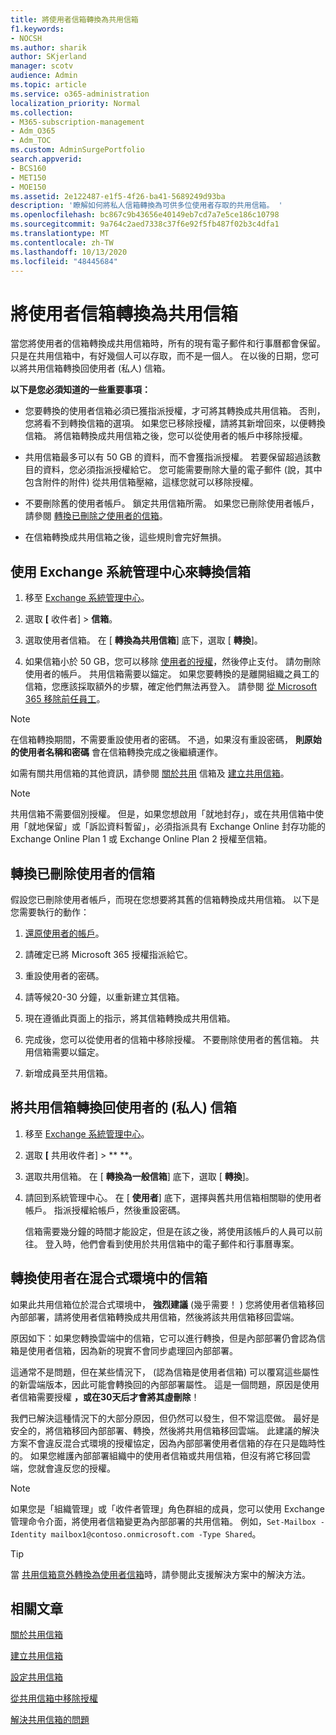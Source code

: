 ```yaml
---
title: 將使用者信箱轉換為共用信箱
f1.keywords:
- NOCSH
ms.author: sharik
author: SKjerland
manager: scotv
audience: Admin
ms.topic: article
ms.service: o365-administration
localization_priority: Normal
ms.collection:
- M365-subscription-management
- Adm_O365
- Adm_TOC
ms.custom: AdminSurgePortfolio
search.appverid:
- BCS160
- MET150
- MOE150
ms.assetid: 2e122487-e1f5-4f26-ba41-5689249d93ba
description: '瞭解如何將私人信箱轉換為可供多位使用者存取的共用信箱。 '
ms.openlocfilehash: bc867c9b43656e40149eb7cd7a7e5ce186c10798
ms.sourcegitcommit: 9a764c2aed7338c37f6e92f5fb487f02b3c4dfa1
ms.translationtype: MT
ms.contentlocale: zh-TW
ms.lasthandoff: 10/13/2020
ms.locfileid: "48445684"
---
```

# <a name="convert-a-user-mailbox-to-a-shared-mailbox"></a>將使用者信箱轉換為共用信箱

當您將使用者的信箱轉換成共用信箱時，所有的現有電子郵件和行事曆都會保留。 只是在共用信箱中，有好幾個人可以存取，而不是一個人。 在以後的日期，您可以將共用信箱轉換回使用者 (私人) 信箱。

**以下是您必須知道的一些重要事項：**

- 您要轉換的使用者信箱必須已獲指派授權，才可將其轉換成共用信箱。 否則，您將看不到轉換信箱的選項。 如果您已移除授權，請將其新增回來，以便轉換信箱。 將信箱轉換成共用信箱之後，您可以從使用者的帳戶中移除授權。

- 共用信箱最多可以有 50 GB 的資料，而不會獲指派授權。 若要保留超過該數目的資料，您必須指派授權給它。 您可能需要刪除大量的電子郵件 (說，其中包含附件的附件) 從共用信箱壓縮，這樣您就可以移除授權。

- 不要刪除舊的使用者帳戶。 鎖定共用信箱所需。 如果您已刪除使用者帳戶，請參閱 [轉換已刪除之使用者的信箱](#convert-the-mailbox-of-a-deleted-user)。

- 在信箱轉換成共用信箱之後，這些規則會完好無損。

## <a name="use-the-exchange-admin-center-to-convert-a-mailbox"></a>使用 Exchange 系統管理中心來轉換信箱
 
1. 移至 <a href="https://go.microsoft.com/fwlink/p/?linkid=2059104" target="_blank">Exchange 系統管理中心</a>。

2. 選取 **[** 收件者] \> **信箱**。

3. 選取使用者信箱。 在 [ **轉換為共用信箱**] 底下，選取 [ **轉換**]。

4. 如果信箱小於 50 GB，您可以移除 [使用者的授權](../manage/remove-licenses-from-users.md)，然後停止支付。 請勿刪除使用者的帳戶。 共用信箱需要以錨定。 如果您要轉換的是離開組織之員工的信箱，您應該採取額外的步驟，確定他們無法再登入。 請參閱 [從 Microsoft 365 移除前任員工](../add-users/remove-former-employee.md)。
    
> [!NOTE]
> 在信箱轉換期間，不需要重設使用者的密碼。 不過，如果沒有重設密碼， **則原始的使用者名稱和密碼** 會在信箱轉換完成之後繼續運作。

如需有關共用信箱的其他資訊，請參閱 [關於共用](about-shared-mailboxes.md) 信箱及 [建立共用信箱](create-a-shared-mailbox.md)。

> [!NOTE]
> 共用信箱不需要個別授權。 但是，如果您想啟用「就地封存」，或在共用信箱中使用「就地保留」或「訴訟資料暫留」，必須指派具有 Exchange Online 封存功能的 Exchange Online Plan 1 或 Exchange Online Plan 2 授權至信箱。


## <a name="convert-the-mailbox-of-a-deleted-user"></a>轉換已刪除使用者的信箱

假設您已刪除使用者帳戶，而現在您想要將其舊的信箱轉換成共用信箱。 以下是您需要執行的動作：

1. [還原使用者的帳戶](../add-users/restore-user.md)。

2. 請確定已將 Microsoft 365 授權指派給它。

3. 重設使用者的密碼。
    
4. 請等候20-30 分鐘，以重新建立其信箱。
    
5. 現在遵循此頁面上的指示，將其信箱轉換成共用信箱。
    
6. 完成後，您可以從使用者的信箱中移除授權。 不要刪除使用者的舊信箱。 共用信箱需要以錨定。
    
7. 新增成員至共用信箱。


## <a name="convert-a-shared-mailbox-back-to-a-users-private-mailbox"></a>將共用信箱轉換回使用者的 (私人) 信箱

1. 移至 <a href="https://go.microsoft.com/fwlink/p/?linkid=2059104" target="_blank">Exchange 系統管理中心</a>。
   
2. 選取 **[** 共用收件者] \> ** **。

3. 選取共用信箱。 在 [ **轉換為一般信箱**] 底下，選取 [ **轉換**]。

4. 請回到系統管理中心。 在 [ **使用者**] 底下，選擇與舊共用信箱相關聯的使用者帳戶。 指派授權給帳戶，然後重設密碼。

   信箱需要幾分鐘的時間才能設定，但是在該之後，將使用該帳戶的人員可以前往。 登入時，他們會看到使用於共用信箱中的電子郵件和行事曆專案。

## <a name="convert-a-users-mailbox-in-a-hybrid-environment"></a>轉換使用者在混合式環境中的信箱

如果此共用信箱位於混合式環境中， **強烈建議** (幾乎需要！ ) 您將使用者信箱移回內部部署，請將使用者信箱轉換成共用信箱，然後將該共用信箱移回雲端。 

原因如下：如果您轉換雲端中的信箱，它可以進行轉換，但是內部部署仍會認為信箱是使用者信箱，因為新的現實不會同步處理回內部部署。

這通常不是問題，但在某些情況下， (認為信箱是使用者信箱) 可以覆寫這些屬性的新雲端版本，因此可能會轉換回的內部部署屬性。 這是一個問題，原因是使用者信箱需要授權 **，或在30天后才會將其虛刪除**！

我們已解決這種情況下的大部分原因，但仍然可以發生，但不常這麼做。 最好是安全的，將信箱移回內部部署、轉換，然後將共用信箱移回雲端。 此建議的解決方案不會違反混合式環境的授權協定，因為內部部署使用者信箱的存在只是臨時性的。 如果您維護內部部署組織中的使用者信箱或共用信箱，但沒有將它移回雲端，您就會違反您的授權。

> [!NOTE]
> 如果您是「組織管理」或「收件者管理」角色群組的成員，您可以使用 Exchange 管理命令介面，將使用者信箱變更為內部部署的共用信箱。 例如，`Set-Mailbox -Identity mailbox1@contoso.onmicrosoft.com -Type Shared`。

> [!TIP]
> 當 [共用信箱意外轉換為使用者信箱](https://support.microsoft.com/help/2710029/shared-mailboxes-are-unexpectedly-converted-to-user-mailboxes-after-di)時，請參閱此支援解決方案中的解決方法。
  
## <a name="related-articles"></a>相關文章

[關於共用信箱](about-shared-mailboxes.md)

[建立共用信箱](create-a-shared-mailbox.md)

[設定共用信箱](configure-a-shared-mailbox.md)

[從共用信箱中移除授權](remove-license-from-shared-mailbox.md)

[解決共用信箱的問題](resolve-issues-with-shared-mailboxes.md)
